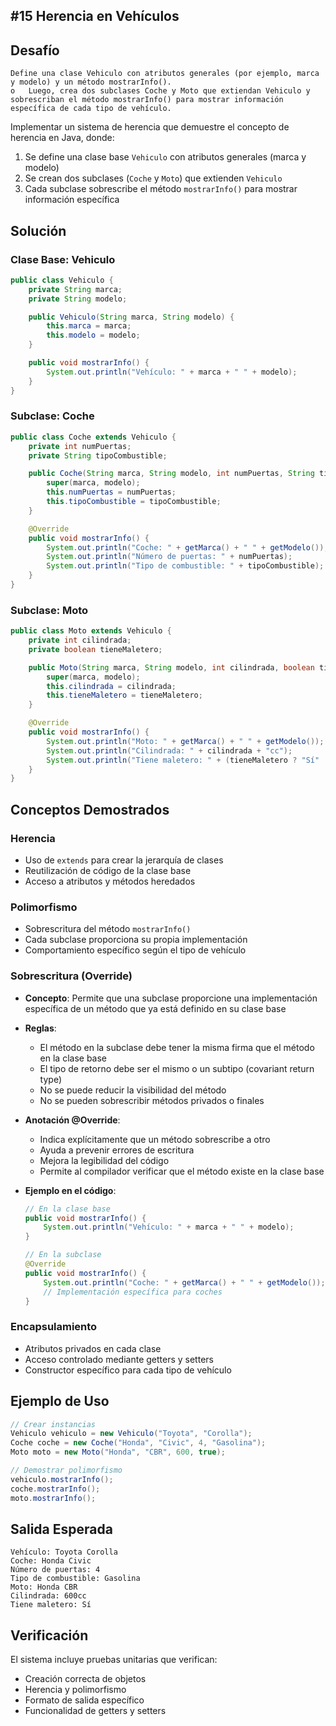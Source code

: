 ## #15 Herencia en Vehículos

## Desafío

```
Define una clase Vehiculo con atributos generales (por ejemplo, marca y modelo) y un método mostrarInfo().
o	Luego, crea dos subclases Coche y Moto que extiendan Vehiculo y sobrescriban el método mostrarInfo() para mostrar información específica de cada tipo de vehículo.
```

Implementar un sistema de herencia que demuestre el concepto de herencia en Java, donde:

1. Se define una clase base `Vehiculo` con atributos generales (marca y modelo)
2. Se crean dos subclases (`Coche` y `Moto`) que extienden `Vehiculo`
3. Cada subclase sobrescribe el método `mostrarInfo()` para mostrar información específica

## Solución

### Clase Base: Vehiculo

```java
public class Vehiculo {
    private String marca;
    private String modelo;

    public Vehiculo(String marca, String modelo) {
        this.marca = marca;
        this.modelo = modelo;
    }

    public void mostrarInfo() {
        System.out.println("Vehículo: " + marca + " " + modelo);
    }
}
```

### Subclase: Coche

```java
public class Coche extends Vehiculo {
    private int numPuertas;
    private String tipoCombustible;

    public Coche(String marca, String modelo, int numPuertas, String tipoCombustible) {
        super(marca, modelo);
        this.numPuertas = numPuertas;
        this.tipoCombustible = tipoCombustible;
    }

    @Override
    public void mostrarInfo() {
        System.out.println("Coche: " + getMarca() + " " + getModelo());
        System.out.println("Número de puertas: " + numPuertas);
        System.out.println("Tipo de combustible: " + tipoCombustible);
    }
}
```

### Subclase: Moto

```java
public class Moto extends Vehiculo {
    private int cilindrada;
    private boolean tieneMaletero;

    public Moto(String marca, String modelo, int cilindrada, boolean tieneMaletero) {
        super(marca, modelo);
        this.cilindrada = cilindrada;
        this.tieneMaletero = tieneMaletero;
    }

    @Override
    public void mostrarInfo() {
        System.out.println("Moto: " + getMarca() + " " + getModelo());
        System.out.println("Cilindrada: " + cilindrada + "cc");
        System.out.println("Tiene maletero: " + (tieneMaletero ? "Sí" : "No"));
    }
}
```

## Conceptos Demostrados

### Herencia

- Uso de `extends` para crear la jerarquía de clases
- Reutilización de código de la clase base
- Acceso a atributos y métodos heredados

### Polimorfismo

- Sobrescritura del método `mostrarInfo()`
- Cada subclase proporciona su propia implementación
- Comportamiento específico según el tipo de vehículo

### Sobrescritura (Override)

- **Concepto**: Permite que una subclase proporcione una implementación específica de un método que ya está definido en su clase base
- **Reglas**:
  - El método en la subclase debe tener la misma firma que el método en la clase base
  - El tipo de retorno debe ser el mismo o un subtipo (covariant return type)
  - No se puede reducir la visibilidad del método
  - No se pueden sobrescribir métodos privados o finales
- **Anotación @Override**:
  - Indica explícitamente que un método sobrescribe a otro
  - Ayuda a prevenir errores de escritura
  - Mejora la legibilidad del código
  - Permite al compilador verificar que el método existe en la clase base
- **Ejemplo en el código**:

  ```java
  // En la clase base
  public void mostrarInfo() {
      System.out.println("Vehículo: " + marca + " " + modelo);
  }

  // En la subclase
  @Override
  public void mostrarInfo() {
      System.out.println("Coche: " + getMarca() + " " + getModelo());
      // Implementación específica para coches
  }
  ```

### Encapsulamiento

- Atributos privados en cada clase
- Acceso controlado mediante getters y setters
- Constructor específico para cada tipo de vehículo

## Ejemplo de Uso

```java
// Crear instancias
Vehiculo vehiculo = new Vehiculo("Toyota", "Corolla");
Coche coche = new Coche("Honda", "Civic", 4, "Gasolina");
Moto moto = new Moto("Honda", "CBR", 600, true);

// Demostrar polimorfismo
vehiculo.mostrarInfo();
coche.mostrarInfo();
moto.mostrarInfo();
```

## Salida Esperada

```
Vehículo: Toyota Corolla
Coche: Honda Civic
Número de puertas: 4
Tipo de combustible: Gasolina
Moto: Honda CBR
Cilindrada: 600cc
Tiene maletero: Sí
```

## Verificación

El sistema incluye pruebas unitarias que verifican:

- Creación correcta de objetos
- Herencia y polimorfismo
- Formato de salida específico
- Funcionalidad de getters y setters

